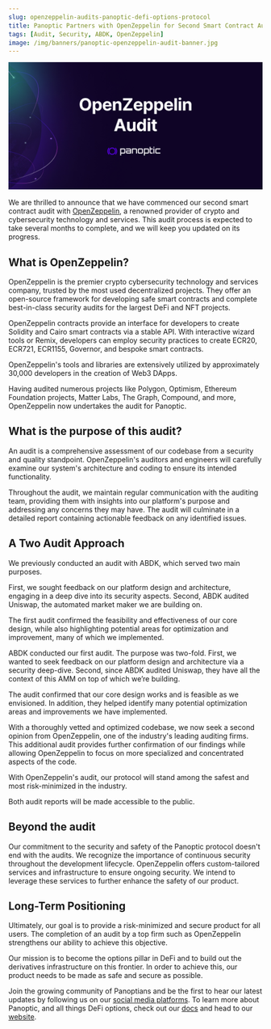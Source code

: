 ```yaml
---
slug: openzeppelin-audits-panoptic-defi-options-protocol
title: Panoptic Partners with OpenZeppelin for Second Smart Contract Audit
tags: [Audit, Security, ABDK, OpenZeppelin]
image: /img/banners/panoptic-openzeppelin-audit-banner.jpg
---
```


![panoptic-openzeppelin-audit-banner](./panoptic-openzeppelin-audit-banner.jpg)

We are thrilled to announce that we have commenced our second smart contract audit with [OpenZeppelin](https://www.openzeppelin.com/security-audits), a renowned provider of crypto and cybersecurity technology and services. This audit process is expected to take several months to complete, and we will keep you updated on its progress.

<!--truncate-->

##  What is OpenZeppelin?

OpenZeppelin is the premier crypto cybersecurity technology and services company, trusted by the most used decentralized projects. They offer an open-source framework for developing safe smart contracts and complete best-in-class security audits for the largest DeFi and NFT projects.

OpenZeppelin contracts provide an interface for developers to create Solidity and Cairo smart contracts via a stable API. With interactive wizard tools or Remix, developers can employ security practices to create ECR20, ECR721, ECR1155, Governor, and bespoke smart contracts.

OpenZeppelin's tools and libraries are extensively utilized by approximately 30,000 developers in the creation of Web3 DApps.

Having audited numerous projects like Polygon, Optimism, Ethereum Foundation projects, Matter Labs, The Graph, Compound, and more, OpenZeppelin now undertakes the audit for Panoptic.

## What is the purpose of this audit?

An audit is a comprehensive assessment of our codebase from a security and quality standpoint. OpenZeppelin's auditors and engineers will carefully examine our system's architecture and coding to ensure its intended functionality.

Throughout the audit, we maintain regular communication with the auditing team, providing them with insights into our platform's purpose and addressing any concerns they may have. The audit will culminate in a detailed report containing actionable feedback on any identified issues.


## A Two Audit Approach

We previously conducted an audit with ABDK, which served two main purposes.

First, we sought feedback on our platform design and architecture, engaging in a deep dive into its security aspects. Second, ABDK audited Uniswap, the automated market maker we are building on.

The first audit confirmed the feasibility and effectiveness of our core design, while also highlighting potential areas for optimization and improvement, many of which we implemented.

ABDK conducted our first audit. The purpose was two-fold. First, we wanted to seek feedback on our platform design and architecture via a security deep-dive. Second, since ABDK audited Uniswap, they have all the context of this AMM on top of which we’re building.

The audit confirmed that our core design works and is feasible as we envisioned. In addition, they helped identify many potential optimization areas and improvements we have implemented.

With a thoroughly vetted and optimized codebase, we now seek a second opinion from OpenZeppelin, one of the industry's leading auditing firms. This additional audit provides further confirmation of our findings while allowing OpenZeppelin to focus on more specialized and concentrated aspects of the code.

With OpenZeppelin's audit, our protocol will stand among the safest and most risk-minimized in the industry.

Both audit reports will be made accessible to the public.

## Beyond the audit

Our commitment to the security and safety of the Panoptic protocol doesn't end with the audits. We recognize the importance of continuous security throughout the development lifecycle. OpenZeppelin offers custom-tailored services and infrastructure to ensure ongoing security. We intend to leverage these services to further enhance the safety of our product.

## Long-Term Positioning

Ultimately, our goal is to provide a risk-minimized and secure product for all users. The completion of an audit by a top firm such as OpenZeppelin strengthens our ability to achieve this objective.

Our mission is to become the options pillar in DeFi and to build out the derivatives infrastructure on this frontier. In order to achieve this, our product needs to be made as safe and secure as possible.

Join the growing community of Panoptians and be the first to hear our latest updates by following us on our [social media platforms](https://links.panoptic.xyz/all). To learn more about Panoptic, and all things DeFi options, check out our [docs](https://panoptic.xyz/docs/intro) and head to our [website](https://panoptic.xyz/). 


